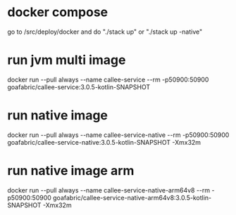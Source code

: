 # docker compose
go to /src/deploy/docker and do "./stack up" or "./stack up -native"

# run jvm multi image
docker run --pull always --name callee-service --rm -p50900:50900 goafabric/callee-service:3.0.5-kotlin-SNAPSHOT

# run native image
docker run --pull always --name callee-service-native --rm -p50900:50900 goafabric/callee-service-native:3.0.5-kotlin-SNAPSHOT -Xmx32m

# run native image arm
docker run --pull always --name callee-service-native-arm64v8 --rm -p50900:50900 goafabric/callee-service-native-arm64v8:3.0.5-kotlin-SNAPSHOT -Xmx32m

